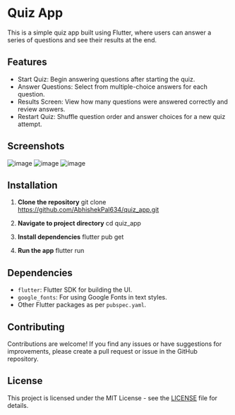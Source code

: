 # Quiz App

This is a simple quiz app built using Flutter, where users can answer a series of questions and see their results at the end.

## Features

- Start Quiz: Begin answering questions after starting the quiz.
- Answer Questions: Select from multiple-choice answers for each question.
- Results Screen: View how many questions were answered correctly and review answers.
- Restart Quiz: Shuffle question order and answer choices for a new quiz attempt.

## Screenshots

![image](https://github.com/AbhishekPal634/quiz_app/raw/main/assets/121433136/13b8e5d7-8ff8-4930-80ff-2238c314a7ee.png)
![image](https://github.com/AbhishekPal634/quiz_app/raw/main/assets/121433136/422c14a4-a87d-4d76-8a43-5baf316485e7.png)
![image](https://github.com/AbhishekPal634/quiz_app/raw/main/assets/121433136/a0f394e2-4151-45a2-84f8-d15f9ac226a7.png)

## Installation

1. **Clone the repository**
git clone https://github.com/AbhishekPal634/quiz_app.git

2. **Navigate to project directory**
cd quiz_app

3. **Install dependencies**
flutter pub get

4. **Run the app**
flutter run

## Dependencies

- `flutter`: Flutter SDK for building the UI.
- `google_fonts`: For using Google Fonts in text styles.
- Other Flutter packages as per `pubspec.yaml`.

## Contributing

Contributions are welcome! If you find any issues or have suggestions for improvements, please create a pull request or issue in the GitHub repository.

## License

This project is licensed under the MIT License - see the [LICENSE](LICENSE) file for details.

